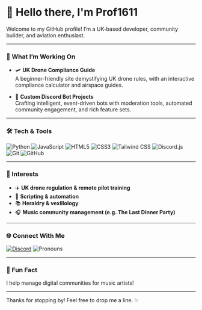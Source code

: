 # 👋 Hello there, I'm Prof1611

Welcome to my GitHub profile! I’m a UK-based developer, community builder, and aviation enthusiast.

---

### 🚀 What I’m Working On
- 🛩️ **UK Drone Compliance Guide**  
  A beginner-friendly site demystifying UK drone rules, with an interactive compliance calculator and airspace guides.

- 🤖 **Custom Discord Bot Projects**  
  Crafting intelligent, event-driven bots with moderation tools, automated community engagement, and rich feature sets.

---

### 🛠️ Tech & Tools

![Python](https://img.shields.io/badge/Python-3776AB?style=flat&logo=python&logoColor=white)
![JavaScript](https://img.shields.io/badge/JavaScript-F7DF1E?style=flat&logo=javascript&logoColor=black)
![HTML5](https://img.shields.io/badge/HTML5-E34F26?style=flat&logo=html5&logoColor=white)
![CSS3](https://img.shields.io/badge/CSS3-1572B6?style=flat&logo=css3&logoColor=white)
![Tailwind CSS](https://img.shields.io/badge/Tailwind_CSS-38B2AC?style=flat&logo=tailwind-css&logoColor=white)
![Discord.js](https://img.shields.io/badge/discord.js-5865F2?style=flat&logo=discord&logoColor=white)
![Git](https://img.shields.io/badge/Git-F05032?style=flat&logo=git&logoColor=white)
![GitHub](https://img.shields.io/badge/GitHub-181717?style=flat&logo=github&logoColor=white)

---

### 🎯 Interests

- ✈️ **UK drone regulation & remote pilot training**
- 🧠 **Scripting & automation**  
- 📚 **Heraldry & vexillology**  
- 🎧 **Music community management (e.g. The Last Dinner Party)**

---

### 🌐 Connect With Me

[![Discord](https://img.shields.io/badge/Discord-Tygafire-5865F2?style=flat&logo=discord&logoColor=white)](https://discord.com/users/Tygafire)
![Pronouns](https://img.shields.io/badge/Pronouns-he/him-blueviolet)

---

### 📌 Fun Fact
I help manage digital communities for music artists!

---

Thanks for stopping by! Feel free to drop me a line. ✨
